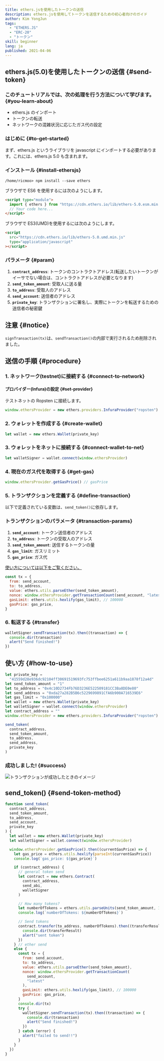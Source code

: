 ```yaml
---
title: ethers.jsを使用したトークンの送信
description: ethers.jsを使用してトークンを送信するための初心者向けのガイド
author: Kim YongJun
tags:
  - "ETHERS.JS"
  - "ERC-20"
  - "トークン"
skill: beginner
lang: ja
published: 2021-04-06
---
```


## ethers.js(5.0)を使用したトークンの送信 {#send-token}

### このチュートリアルでは、次の処理を行う方法について学びます。 {#you-learn-about}

- ethers.js のインポート
- トークンの転送
- ネットワークの混雑状況に応じたガス代の設定

### はじめに {#to-get-started}

まず、ethers.js というライブラリを javascript にインポートする必要があります。これには、ethers.js 5.0 も含まれます。

### インストール {#install-ethersjs}

```shell
/home/ricmoo> npm install --save ethers
```

ブラウザで ES6 を使用するには次のようにします。

```html
<script type="module">
  import { ethers } from "https://cdn.ethers.io/lib/ethers-5.0.esm.min.js"
  // Your code here...
</script>
```

ブラウザで ES3(UMD)を使用するには次のようにします。

```html
<script
  src="https://cdn.ethers.io/lib/ethers-5.0.umd.min.js"
  type="application/javascript"
></script>
```

### パラメータ {#param}

1. **`contract_address`**: トークンのコントラクトアドレス(転送したいトークンがイーサでない場合は、コントラクトアドレスが必要となります)
2. **`send_token_amount`**: 受取人に送る量
3. **`to_address`**: 受取人のアドレス
4. **`send_account`**: 送信者のアドレス
5. **`private_key`**: トランザクションに署名し、実際にトークンを転送するための送信者の秘密鍵

## 注意 {#notice}

`signTransaction(tx)`は、`sendTransaction()`の内部で実行されるため削除されました。

## 送信の手順 {#procedure}

### 1. ネットワーク(testnet)に接続する {#connect-to-network}

#### プロバイダー(Infura)の設定 {#set-provider}

テストネットの Ropsten に接続します。

```javascript
window.ethersProvider = new ethers.providers.InfuraProvider("ropsten")
```

### 2. ウォレットを作成する {#create-wallet}

```javascript
let wallet = new ethers.Wallet(private_key)
```

### 3. ウォレットをネットに接続する {#connect-wallet-to-net}

```javascript
let walletSigner = wallet.connect(window.ethersProvider)
```

### 4. 現在のガス代を取得する {#get-gas}

```javascript
window.ethersProvider.getGasPrice() // gasPrice
```

### 5. トランザクションを定義する {#define-transaction}

以下で定義されている変数は、`send_token()`に依存します。

### トランザクションのパラメータ {#transaction-params}

1. **`send_account`**: トークン送信者のアドレス
2. **`to_address`**: トークンの受取人のアドレス
3. **`send_token_amount`**: 送信するトークンの量
4. **`gas_limit`**: ガスリミット
5. **`gas_price`**: ガス代

[使い方については以下をご覧ください。](#how-to-use)

```javascript
const tx = {
  from: send_account,
  to: to_address,
  value: ethers.utils.parseEther(send_token_amount),
  nonce: window.ethersProvider.getTransactionCount(send_account, "latest"),
  gasLimit: ethers.utils.hexlify(gas_limit), // 100000
  gasPrice: gas_price,
}
```

### 6. 転送する {#transfer}

```javascript
walletSigner.sendTransaction(tx).then((transaction) => {
  console.dir(transaction)
  alert("Send finished!")
})
```

## 使い方 {#how-to-use}

```javascript
let private_key =
  "41559d28e936dc92104ff30691519693fc753ffbee6251a611b9aa1878f12a4d"
let send_token_amount = "1"
let to_address = "0x4c10D2734Fb76D3236E522509181CC3Ba8DE0e80"
let send_address = "0xda27a282B5B6c5229699891CfA6b900A716539E6"
let gas_limit = "0x100000"
let wallet = new ethers.Wallet(private_key)
let walletSigner = wallet.connect(window.ethersProvider)
let contract_address = ""
window.ethersProvider = new ethers.providers.InfuraProvider("ropsten")

send_token(
  contract_address,
  send_token_amount,
  to_address,
  send_address,
  private_key
)
```

### 成功しました! {#success}

![トランザクションが成功したときのイメージ](./successful-transaction.png)

## send_token() {#send-token-method}

```javascript
function send_token(
  contract_address,
  send_token_amount,
  to_address,
  send_account,
  private_key
) {
  let wallet = new ethers.Wallet(private_key)
  let walletSigner = wallet.connect(window.ethersProvider)

  window.ethersProvider.getGasPrice().then((currentGasPrice) => {
    let gas_price = ethers.utils.hexlify(parseInt(currentGasPrice))
    console.log(`gas_price: ${gas_price}`)

    if (contract_address) {
      // general token send
      let contract = new ethers.Contract(
        contract_address,
        send_abi,
        walletSigner
      )

      // How many tokens?
      let numberOfTokens = ethers.utils.parseUnits(send_token_amount, 18)
      console.log(`numberOfTokens: ${numberOfTokens}`)

      // Send tokens
      contract.transfer(to_address, numberOfTokens).then((transferResult) => {
        console.dir(transferResult)
        alert("sent token")
      })
    } // ether send
    else {
      const tx = {
        from: send_account,
        to: to_address,
        value: ethers.utils.parseEther(send_token_amount),
        nonce: window.ethersProvider.getTransactionCount(
          send_account,
          "latest"
        ),
        gasLimit: ethers.utils.hexlify(gas_limit), // 100000
        gasPrice: gas_price,
      }
      console.dir(tx)
      try {
        walletSigner.sendTransaction(tx).then((transaction) => {
          console.dir(transaction)
          alert("Send finished!")
        })
      } catch (error) {
        alert("failed to send!!")
      }
    }
  })
}
```
